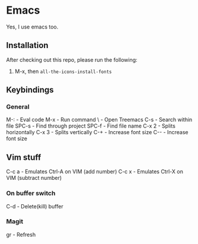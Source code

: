 # Emacs

Yes, I use emacs too.

## Installation

After checking out this repo, please run the following:

1. M-x, then `all-the-icons-install-fonts`

## Keybindings

### General

M-: - Eval code
M-x - Run command
\ - Open Treemacs
C-s - Search within file
SPC-s - Find through project
SPC-f - Find file name
C-x 2 - Splits horizontally
C-x 3 - Splits vertically
C-+ - Increase font size
C-- - Increase font size

## Vim stuff

C-c a - Emulates Ctrl-A on VIM (add number)
C-c x - Emulates Ctrl-X on VIM (subtract number)

### On buffer switch

C-d - Delete(kill) buffer

### Magit

gr - Refresh
